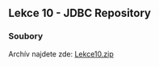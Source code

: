 Lekce 10 - JDBC Repository
--------------------------

### Soubory

Archív najdete zde: [Lekce10.zip](/data/2020-jaro/java-2/Java-Training--Projects--Java-2--Lekce10.zip)
